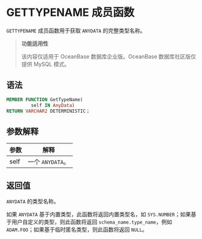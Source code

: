 GETTYPENAME 成员函数 
=====================================

`GETTYPENAME` 成员函数用于获取 `ANYDATA` 的完整类型名称。

>**功能适用性**
>
>该内容仅适用于 OceanBase 数据库企业版。OceanBase 数据库社区版仅提供 MySQL 模式。

语法 
-----------------------

```sql
MEMBER FUNCTION GetTypeName(
         self IN AnyData) 
RETURN VARCHAR2 DETERMINISTIC；
```



参数解释 
-------------------------



|  参数  |      解释       |
|------|---------------|
| self | 一个 `ANYDATA`。 |



返回值 
------------------------

`ANYDATA` 的类型名称。

如果 `ANYDATA` 基于内置类型，此函数将返回内置类型名，如 `SYS.NUMBER`；如果基于用户自定义的类型，则此函数将返回 `schema_name.type_name`，例如 `ADAM.FOO`；如果基于临时匿名类型，则此函数将返回 `NULL`。

